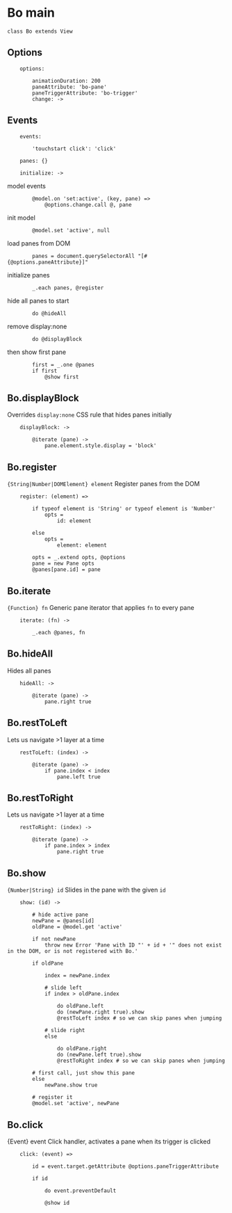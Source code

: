 # Bo main

	class Bo extends View

## Options

		options:

			animationDuration: 200
			paneAttribute: 'bo-pane'
			paneTriggerAttribute: 'bo-trigger'
			change: ->

## Events

		events:

			'touchstart click': 'click'

		panes: {}

		initialize: ->

model events

			@model.on 'set:active', (key, pane) =>
				@options.change.call @, pane

init model

			@model.set 'active', null

load panes from DOM

			panes = document.querySelectorAll "[#{@options.paneAttribute}]"

initialize panes

			_.each panes, @register

hide all panes to start

			do @hideAll

remove display:none

			do @displayBlock

then show first pane
			
			first = _.one @panes
			if first
				@show first

## Bo.displayBlock
Overrides `display:none` CSS rule that hides panes initially

		displayBlock: ->

			@iterate (pane) ->
				pane.element.style.display = 'block'

## Bo.register
`{String|Number|DOMElement} element`
Register panes from the DOM

		register: (element) =>

			if typeof element is 'String' or typeof element is 'Number'
				opts =
					id: element

			else
				opts =
					element: element

			opts = _.extend opts, @options
			pane = new Pane opts
			@panes[pane.id] = pane

## Bo.iterate
`{Function} fn`
Generic pane iterator that applies `fn` to every pane

		iterate: (fn) ->

			_.each @panes, fn

## Bo.hideAll
Hides all panes

		hideAll: ->

			@iterate (pane) ->
				pane.right true

## Bo.restToLeft
Lets us navigate >1 layer at a time

		restToLeft: (index) ->

			@iterate (pane) ->
				if pane.index < index
					pane.left true

## Bo.restToRight
Lets us navigate >1 layer at a time

		restToRight: (index) ->

			@iterate (pane) ->
				if pane.index > index
					pane.right true

## Bo.show
`{Number|String} id`
Slides in the pane with the given `id`

		show: (id) ->

			# hide active pane
			newPane = @panes[id]
			oldPane = @model.get 'active'

			if not newPane
				throw new Error 'Pane with ID "' + id + '" does not exist in the DOM, or is not registered with Bo.'

			if oldPane

				index = newPane.index

				# slide left
				if index > oldPane.index
					
					do oldPane.left
					do (newPane.right true).show
					@restToLeft index # so we can skip panes when jumping

				# slide right
				else

					do oldPane.right
					do (newPane.left true).show
					@restToRight index # so we can skip panes when jumping

			# first call, just show this pane
			else
				newPane.show true

			# register it
			@model.set 'active', newPane

## Bo.click
{Event} event
Click handler, activates a pane when its trigger is clicked

		click: (event) =>

			id = event.target.getAttribute @options.paneTriggerAttribute

			if id

				do event.preventDefault

				@show id